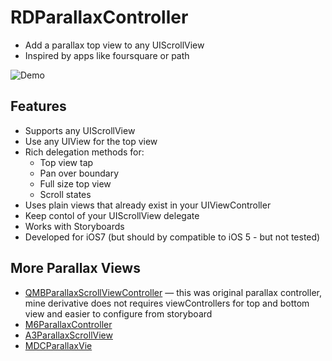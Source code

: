 # RDParallaxController  #

- Add a parallax top view to any UIScrollView
- Inspired by apps like foursquare or path

![Demo](Sample/ParallaxSample.gif)


## Features ##

<ul>
<li>Supports any UIScrollView</li>
<li>Use any UIView for the top view</li>
<li>Rich delegation methods for:<ul>
	<li>Top view tap</li>
	<li>Pan over boundary</li>
	<li>Full size top view</li>
	<li>Scroll states</li>
</ul></li>
<li>Uses plain views that already exist in your UIViewController</li>
<li>Keep contol of your UIScrollView delegate</li>
<li>Works with Storyboards</li>
<li>Developed for iOS7 (but should by compatible to iOS 5 - but not tested)</li>
</ul>

## More Parallax Views ##

- [QMBParallaxScrollViewController](https://github.com/quemb/QMBParallaxScrollViewController) — this was original parallax controller, mine derivative does not requires viewControllers for top and bottom view and easier to configure from storyboard
- [M6ParallaxController](https://github.com/xelvenone/M6ParallaxController)
- [A3ParallaxScrollView](https://github.com/allaboutapps/A3ParallaxScrollView)
- [MDCParallaxVie](https://github.com/modocache/MDCParallaxView)

